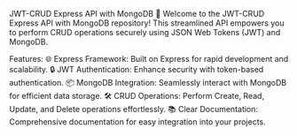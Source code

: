 JWT-CRUD Express API with MongoDB 🚀
Welcome to the JWT-CRUD Express API with MongoDB repository! This streamlined API empowers you to perform CRUD operations securely using JSON Web Tokens (JWT) and MongoDB.

Features:
🌐 Express Framework: Built on Express for rapid development and scalability.
🔒 JWT Authentication: Enhance security with token-based authentication.
📦 MongoDB Integration: Seamlessly interact with MongoDB for efficient data storage.
🛠 CRUD Operations: Perform Create, Read, Update, and Delete operations effortlessly.
📚 Clear Documentation: Comprehensive documentation for easy integration into your projects.
